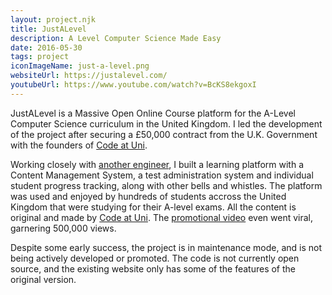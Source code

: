 ```yaml
---
layout: project.njk
title: JustALevel
description: A Level Computer Science Made Easy
date: 2016-05-30
tags: project
iconImageName: just-a-level.png
websiteUrl: https://justalevel.com/
youtubeUrl: https://www.youtube.com/watch?v=BcKS8ekgoxI
---
```


JustALevel is a Massive Open Online Course platform for the A-Level Computer Science curriculum in the United Kingdom.
I led the development of the project after securing a £50,000 contract from the U.K. Government with the founders of [Code at Uni](https://www.codeatuni.com/).

Working closely with [another engineer](https://nosaj.io/), I built a learning platform with a Content Management System, a test administration system and individual student progress tracking, along with other bells and whistles. The platform was used and enjoyed by hundreds of students accross the United Kingdom that were studying for their A-level exams. All the content is original and made by [Code at Uni](https://www.codeatuni.com/). The [promotional video](https://www.youtube.com/watch?v=BcKS8ekgoxI) even went viral, garnering 500,000 views.

Despite some early success, the project is in maintenance mode, and is not being actively developed or promoted. The code is not currently open source, and the existing website only has some of the features of the original version.
